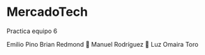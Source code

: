 # MercadoTech
Practica equipo 6

Emilio Pino
Brian Redmond :beer:
Manuel Rodríguez :star_struck:
Luz Omaira Toro
